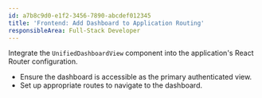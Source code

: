 ```yaml
---
id: a7b8c9d0-e1f2-3456-7890-abcdef012345
title: 'Frontend: Add Dashboard to Application Routing'
responsibleArea: Full-Stack Developer
---
```

Integrate the `UnifiedDashboardView` component into the application's React Router configuration.
*   Ensure the dashboard is accessible as the primary authenticated view.
*   Set up appropriate routes to navigate to the dashboard.